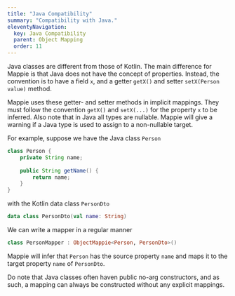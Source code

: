 ```yaml
---
title: "Java Compatibility"
summary: "Compatibility with Java."
eleventyNavigation:
  key: Java Compatibility
  parent: Object Mapping
  order: 11
---
```


Java classes are different from those of Kotlin. The main difference for Mappie is that Java does not have the concept
of properties. Instead, the convention is to have a field `x`, and a getter `getX()` and setter `setX(Person value)`
method.

Mappie uses these getter- and setter methods in implicit mappings. They must follow the convention `getX()` and 
`setX(...)` for the property `x` to be inferred. Also note that in Java all types are nullable. Mappie will give a 
warning if a Java type is used to assign to a non-nullable target.

For example, suppose we have the Java class `Person`
```java
class Person {
    private String name;
    
    public String getName() {
        return name;
    }
}
```
with the Kotlin data class `PersonDto`
```kotlin
data class PersonDto(val name: String)
```
We can write a mapper in a regular manner
```kotlin
class PersonMapper : ObjectMappie<Person, PersonDto>()
```
Mappie will infer that `Person` has the source property `name` and maps it to the target property `name` of `PersonDto`.

Do note that Java classes often haven public no-arg constructors, and as such, a mapping can always be constructed 
without any explicit mappings.